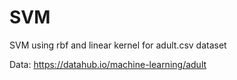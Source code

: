 # SVM

SVM using rbf and linear kernel for adult.csv dataset

Data:    https://datahub.io/machine-learning/adult
